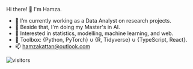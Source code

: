 Hi there! 👋 I'm Hamza.

- 🔭 I’m currently working as a Data Analyst on research projects.
- 🌱 Beside that, I'm doing my Master's in AI.
- 🎯 Interested in statistics, modelling, machine learning, and web.
- 🧰 Toolbox: {Python, PyTorch} ∪ {R, Tidyverse} ∪ {TypeScript, React}.
- 📫 hamzakattan@outlook.com


![visitors](https://visitor-badge.laobi.icu/badge?page_id=hamzakat.hamzakat)
